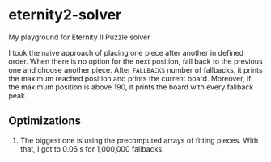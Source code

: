 # eternity2-solver
My playground for Eternity II Puzzle solver

I took the naive approach of placing one piece after another in defined order. When there is no option for the next position, fall back to the previous one and choose another piece. After `FALLBACKS` number of fallbacks, it prints the maximum reached position and prints the current board. Moreover, if the maximum position is above 190, it prints the board with every fallback peak.

## Optimizations

1. The biggest one is using the precomputed arrays of fitting pieces. With that, I got to 0.06 s for 1,000,000 fallbacks.
